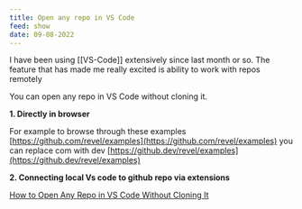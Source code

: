 ```yaml
---
title: Open any repo in VS Code
feed: show
date: 09-08-2022
---
```



I have been using [[VS-Code]] extensively since last month or so.
The feature that  has made me really excited is ability to work with repos remotely

You can open any repo in VS Code without cloning it.

**1. Directly in browser**

For example to browse through these examples [https://github.com/revel/examples](https://github.com/revel/examples)
you can replace com with dev [https://github.dev/revel/examples](https://github.dev/revel/examples)

**2. Connecting local Vs code to github repo via extensions**

[How to Open Any Repo in VS Code Without Cloning It](https://www.freecodecamp.org/news/you-can-now-edit-anything-on-github-in-vs-code-without-cloning/)

